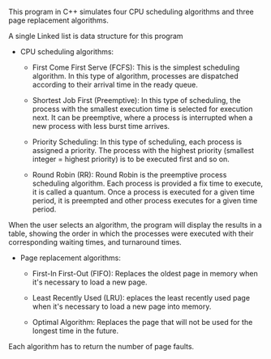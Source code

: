 This program in C++ simulates four CPU scheduling algorithms and three page replacement algorithms. 

A single Linked list is data structure for this program

- CPU scheduling algorithms: 

    + First Come First Serve (FCFS): This is the simplest scheduling algorithm. In this type of algorithm, processes are dispatched according to their arrival time in the ready queue.

    + Shortest Job First (Preemptive): In this type of scheduling, the process with the smallest execution time is selected for execution next. It can be preemptive, where a process is interrupted when a new process with less burst time arrives.

    + Priority Scheduling: In this type of scheduling, each process is assigned a priority. The process with the highest priority (smallest integer = highest priority) is to be executed first and so on.

    + Round Robin (RR): Round Robin is the preemptive process scheduling algorithm. Each process is provided a fix time to execute, it is called a quantum. Once a process is executed for a given time period, it is preempted and other process executes for a given time period.

When the user selects an algorithm, the program will display the results in a table, showing the order in which the processes were executed with their corresponding waiting times, and turnaround times.

- Page replacement algorithms:

    + First-In First-Out (FIFO): Replaces the oldest page in memory when it's necessary to load a new page.
    
    + Least Recently Used (LRU): eplaces the least recently used page when it's necessary to load a new page into memory.

    + Optimal Algorithm: Replaces the page that will not be used for the longest time in the future.

Each algorithm has to return the number of page faults.

